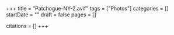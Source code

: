 +++
title = "Patchogue-NY-2.avif"
tags = ["Photos"]
categories = []
startDate = ""
draft = false
pages = []

citations = []
+++
